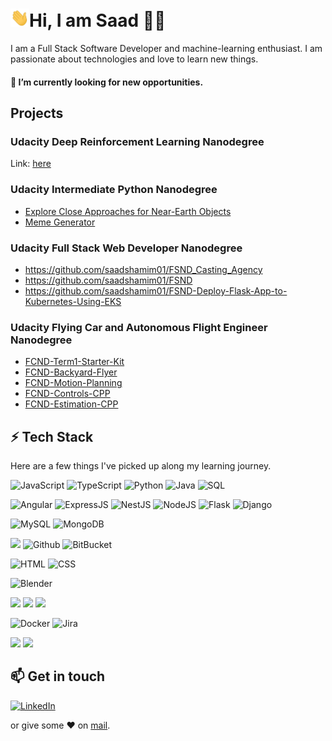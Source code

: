 # <img src="https://raw.githubusercontent.com/ABSphreak/ABSphreak/master/gifs/Hi.gif" width="30px">Hi, I am Saad 👨‍💻

I am a Full Stack Software Developer and machine-learning enthusiast. I am passionate about technologies and love to learn new things.

#### 🔭 I’m currently looking for new opportunities.

## Projects

### Udacity Deep Reinforcement Learning Nanodegree

Link: [here](https://github.com/saadshamim01/udacity-deep-reinforcement-learning)

### Udacity Intermediate Python Nanodegree

- [Explore Close Approaches for Near-Earth Objects](https://github.com/saadshamim01/udacity-near-earth-objects)
- [Meme Generator](https://github.com/saadshamim01/udacity-meme-generator)

### Udacity Full Stack Web Developer Nanodegree

- https://github.com/saadshamim01/FSND_Casting_Agency
- https://github.com/saadshamim01/FSND
- https://github.com/saadshamim01/FSND-Deploy-Flask-App-to-Kubernetes-Using-EKS

### Udacity Flying Car and Autonomous Flight Engineer Nanodegree

 - [FCND-Term1-Starter-Kit](https://github.com/saadshamim01/FCND-Term1-Starter-Kit.git)
 - [FCND-Backyard-Flyer](https://github.com/saadshamim01/FCND-Backyard-Flyer.git)
 - [FCND-Motion-Planning](https://github.com/saadshamim01/FCND-Motion-Planning.git)
 - [FCND-Controls-CPP](https://github.com/saadshamim01/FCND-Controls-CPP.git)
 - [FCND-Estimation-CPP](https://github.com/saadshamim01/FCND-Estimation-CPP.git)

## ⚡ Tech Stack

Here are a few things I've picked up along my learning journey.


  ![JavaScript](https://img.shields.io/badge/JavaScript-F7DF1E?style=for-the-badge&logo=javascript&logoColor=black) ![TypeScript](https://img.shields.io/badge/TypeScript-007ACC?style=for-the-badge&logo=typescript&logoColor=white) ![Python](https://img.shields.io/badge/-Python-000?style=for-the-badge&logo=python) ![Java](https://img.shields.io/badge/Java-ED8B00?style=for-the-badge&logo=java&logoColor=white) ![SQL](https://img.shields.io/badge/-SQL-000?style=for-the-badge&logo=MySQL&logoColor=4479A1)

 ![Angular](https://img.shields.io/badge/Angular-DD0031?style=for-the-badge&logo=angular&logoColor=white) ![ExpressJS](https://img.shields.io/badge/Express.js-404D59?style=for-the-badge) ![NestJS](https://img.shields.io/badge/nestjs%20-%23E0234E.svg?&style=for-the-badge&logo=nestjs&logoColor=white) ![NodeJS](https://img.shields.io/badge/Node.js-43853D?style=for-the-badge&logo=node.js&logoColor=white) ![Flask](https://img.shields.io/badge/Flask-000000?style=for-the-badge&logo=flask&logoColor=white) ![Django](https://img.shields.io/badge/Django-092E20?style=for-the-badge&logo=django&logoColor=white)

 ![MySQL](https://img.shields.io/badge/MySQL-00000F?style=for-the-badge&logo=mysql&logoColor=white) ![MongoDB](https://img.shields.io/badge/MongoDB-4EA94B?style=for-the-badge&logo=mongodb&logoColor=white)

 ![](https://img.shields.io/badge/git%20-%23F05033.svg?&style=for-the-badge&logo=git&logoColor=white)  ![Github](https://img.shields.io/badge/github%20-%23121011.svg?&style=for-the-badge&logo=github&logoColor=white) ![BitBucket](https://img.shields.io/badge/bitbucket%20-%230047B3.svg?&style=for-the-badge&logo=bitbucket&logoColor=white)

 ![HTML](https://img.shields.io/badge/HTML5-E34F26?style=for-the-badge&logo=html5&logoColor=white) ![CSS](https://img.shields.io/badge/CSS-239120?&style=for-the-badge&logo=css3&logoColor=white)

 ![Blender](https://img.shields.io/badge/blender%20-%23F5792A.svg?&style=for-the-badge&logo=blender&logoColor=white)

 ![](https://img.shields.io/badge/Keras%20-%23D00000.svg?&style=for-the-badge&logo=Keras&logoColor=white) ![](https://img.shields.io/badge/pandas%20-%23150458.svg?&style=for-the-badge&logo=pandas&logoColor=white) ![](https://img.shields.io/badge/numpy%20-%23013243.svg?&style=for-the-badge&logo=numpy&logoColor=white)

 ![Docker](https://img.shields.io/badge/docker%20-%230db7ed.svg?&style=for-the-badge&logo=docker&logoColor=white) ![Jira](https://img.shields.io/badge/-Jira-000?&style=for-the-badge&logo=Jira-Software&logoColor=0052CC)

 ![](https://img.shields.io/badge/-Raspberry%20Pi-C51A4A?style=for-the-badge&logo=Raspberry-Pi) ![](https://img.shields.io/badge/-Arduino-00979D?style=for-the-badge&logo=Arduino&logoColor=white)


## 📫 Get in touch
[![LinkedIn](https://img.shields.io/badge/LinkedIn-0077B5?style=for-the-badge&logo=linkedin&logoColor=white)](https://www.linkedin.com/in/saad-shamim/)

 or give some ♥ on [mail](mailto:saadshamim01@gmail.com).
